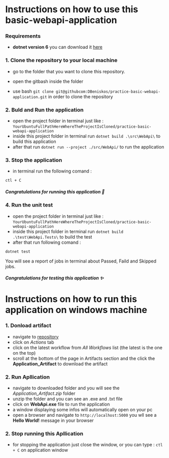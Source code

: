 # Instructions on how to use this basic-webapi-application

###  Requirements
- **dotnet version 6**
you can download it  [here](https://dotnet.microsoft.com/en-us/download/dotnet/thank-you/sdk-6.0.417-windows-x86-installer)


### 1. Clone the repository to your local machine
- go to the folder that you want to clone this repository.
- open the gitbash inside the folder

- use bash ```git clone git@githubcom:DBeniskos/practice-basic-webapi-application.git``` in order to clone the repository
### 2. Buld and Run the application
- open the project folder in terminal just like :
```YourUbuntuFullPathHereWhereTheProjectIsCloned/practice-basic-webapi-application```
- inside this project folder in terminal run ```dotnet build .\src\WebApi\``` to build this application
- after that run ```dotnet run --project ./src/WebApi/``` to run the application

### 3. Stop the application
- in terminal run the following comand : 
```
ctl + C
```
##### Congratulations for running this application 🎉

### 4. Run the unit test
- open the project folder in terminal just like :
```YourUbuntuFullPathHereWhereTheProjectIsCloned/practice-basic-webapi-application```
- inside this project folder in terminal run ```dotnet build .\test\WebApi.Tests\``` to build the test
- after that run following comand :
```
dotnet test
```
You will see a report of jobs in terminal about Passed, Faild and Skipped jobs.

##### Congratulations for testing this application :sparkles:


# Instructions on how to run this application on windows machine

### 1. Donload artifact
- navigate to [repository](https://github.com/DBeniskos/practice-basic-webapi-application)
- click on *Actions* tab
- click on the latest workflow from *All Workflows* list (the latest is the one on the top) 
- scroll at the bottom of the page in Artifacts section and the click the **Application_Artifact** to download the artifact
### 2. Run Apllication
- navigate to downloaded folder and you will see the *Application_Artifact.zip* folder
- unzip the folder and you can see an .exe and .txt file
- click on **WebApi.exe** file to run the application
- a window displaying some infos will automatically open on your pc
- open a browser and navigate to ``http://localhost:5000``
you wll see a **Hello World!** message in your browser

### 2. Stop running this Apllication
- for stopping the application just close the window, 
or you can type : ``ctl + C`` on application window